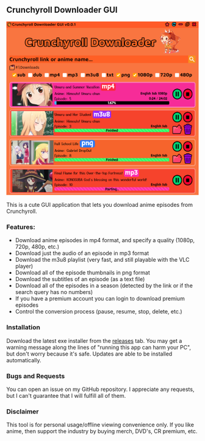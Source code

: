 ## Crunchyroll Downloader GUI

<img src="assets/example.png">

This is a cute GUI application that lets you download anime episodes from Crunchyroll.

### Features:
- Download anime episodes in mp4 format, and specify a quality (1080p, 720p, 480p, etc.)
- Download just the audio of an episode in mp3 format
- Download the m3u8 playlist (very fast, and still playable with the VLC player)
- Download all of the episode thumbnails in png format
- Download the subtitles of an episode (as a text file)
- Download all of the episodes in a season (detected by the link or if the search query has no numbers)
- If you have a premium account you can login to download premium episodes
- Control the conversion process (pause, resume, stop, delete, etc.)

### Installation

Download the latest exe installer from the [releases](https://github.com/Tenpi/Crunchyroll-Downloader-GUI/releases) tab. You may get a warning message along the lines of "running this app can harm your PC", but don't worry because it's safe. Updates are able to be installed automatically.

### Bugs and Requests

You can open an issue on my GitHub repository. I appreciate any requests, but I can't guarantee that I will fulfill all of them.

### Disclaimer

This tool is for personal usage/offline viewing convenience only. If you like anime, then support the industry by buying merch, DVD's, CR premium, etc.